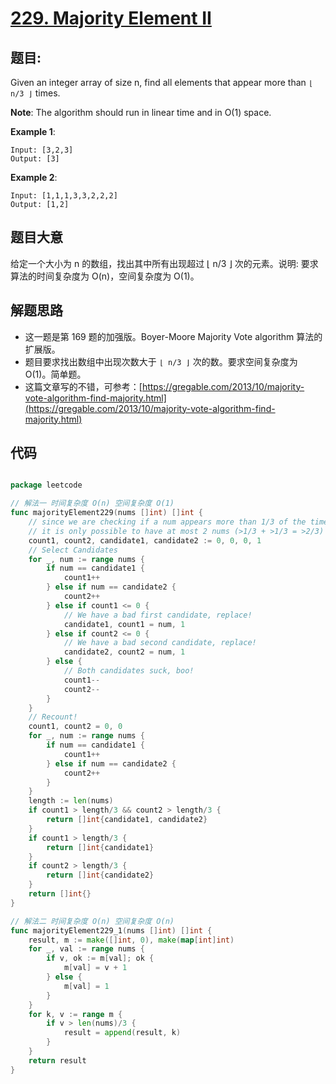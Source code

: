 # [229. Majority Element II](https://leetcode.com/problems/majority-element-ii/)


## 题目:

Given an integer array of size n, find all elements that appear more than `⌊ n/3 ⌋` times.

**Note**: The algorithm should run in linear time and in O(1) space.

**Example 1**:

    Input: [3,2,3]
    Output: [3]

**Example 2**:

    Input: [1,1,1,3,3,2,2,2]
    Output: [1,2]


## 题目大意

给定一个大小为 n 的数组，找出其中所有出现超过 ⌊ n/3 ⌋ 次的元素。说明: 要求算法的时间复杂度为 O(n)，空间复杂度为 O(1)。

## 解题思路

- 这一题是第 169 题的加强版。Boyer-Moore Majority Vote algorithm 算法的扩展版。
- 题目要求找出数组中出现次数大于 `⌊ n/3 ⌋` 次的数。要求空间复杂度为 O(1)。简单题。
- 这篇文章写的不错，可参考：[https://gregable.com/2013/10/majority-vote-algorithm-find-majority.html](https://gregable.com/2013/10/majority-vote-algorithm-find-majority.html)

## 代码

```go

package leetcode

// 解法一 时间复杂度 O(n) 空间复杂度 O(1)
func majorityElement229(nums []int) []int {
	// since we are checking if a num appears more than 1/3 of the time
	// it is only possible to have at most 2 nums (>1/3 + >1/3 = >2/3)
	count1, count2, candidate1, candidate2 := 0, 0, 0, 1
	// Select Candidates
	for _, num := range nums {
		if num == candidate1 {
			count1++
		} else if num == candidate2 {
			count2++
		} else if count1 <= 0 {
			// We have a bad first candidate, replace!
			candidate1, count1 = num, 1
		} else if count2 <= 0 {
			// We have a bad second candidate, replace!
			candidate2, count2 = num, 1
		} else {
			// Both candidates suck, boo!
			count1--
			count2--
		}
	}
	// Recount!
	count1, count2 = 0, 0
	for _, num := range nums {
		if num == candidate1 {
			count1++
		} else if num == candidate2 {
			count2++
		}
	}
	length := len(nums)
	if count1 > length/3 && count2 > length/3 {
		return []int{candidate1, candidate2}
	}
	if count1 > length/3 {
		return []int{candidate1}
	}
	if count2 > length/3 {
		return []int{candidate2}
	}
	return []int{}
}

// 解法二 时间复杂度 O(n) 空间复杂度 O(n)
func majorityElement229_1(nums []int) []int {
	result, m := make([]int, 0), make(map[int]int)
	for _, val := range nums {
		if v, ok := m[val]; ok {
			m[val] = v + 1
		} else {
			m[val] = 1
		}
	}
	for k, v := range m {
		if v > len(nums)/3 {
			result = append(result, k)
		}
	}
	return result
}

```